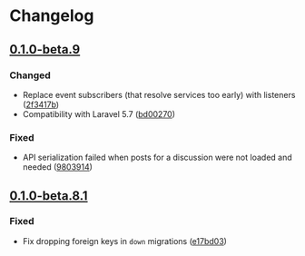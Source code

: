 # Changelog

## [0.1.0-beta.9](https://github.com/flarum/flags/compare/v0.1.0-beta.8.1...v0.1.0-beta.9)

### Changed
- Replace event subscribers (that resolve services too early) with listeners ([2f3417b](https://github.com/flarum/flags/commit/2f3417b863793b918d64c51bcdd65a77e05ffdb9))
- Compatibility with Laravel 5.7 ([bd00270](https://github.com/flarum/flags/commit/bd002708c57b5297b1796233d04d18876523ae49))

### Fixed
- API serialization failed when posts for a discussion were not loaded and needed ([9803914](https://github.com/flarum/flags/commit/98039144984eab4e43be7316ecc29fc56959b2c3))

## [0.1.0-beta.8.1](https://github.com/flarum/flags/compare/v0.1.0-beta.8...v0.1.0-beta.8.1)

### Fixed
- Fix dropping foreign keys in `down` migrations ([e17bd03](https://github.com/flarum/flags/commit/e17bd037b011aac6ef3e38a44ab859a25cd1f763))
